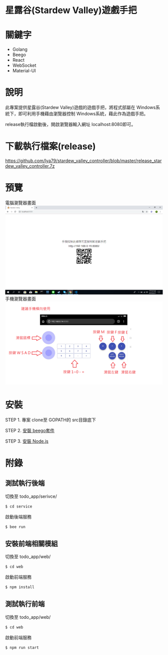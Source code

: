 # 星露谷(Stardew Valley)遊戲手把

# 關鍵字

- Golang
- Beego
- React
- WebSocket
- Material-UI

# 說明

此專案提供星露谷(Stardew Valley)遊戲的遊戲手把，將程式部屬在 Windows系統下，即可利用手機藉由瀏覽器控制 Windows系統，藉此作為遊戲手把。

release執行檔啟動後，開啟瀏覽器輸入網址 localhost:8080即可。

# 下載執行檔案(release)
https://github.com/lya79/stardew_valley_controller/blob/master/release_stardew_valley_controller.7z

# 預覽
電腦瀏覽器畫面
![image](https://github.com/lya79/stardew_valley_controller/blob/master/pc.png)
手機瀏覽器畫面
![image](https://github.com/lya79/stardew_valley_controller/blob/master/info.png)

# 安裝

STEP 1. 專案 clone至 GOPATH的 src目錄底下

STEP 2. [安裝 beego套件](https://beego.me/)

STEP 3. [安裝 Node.js](https://nodejs.org/en/)

# 附錄

## 測試執行後端
切換至 todo_app/serivce/
```sh
$ cd service
```

啟動後端服務
```sh
$ bee run
```

## 安裝前端相關模組
切換至 todo_app/web/
```sh
$ cd web
```

啟動前端服務
```sh
$ npm install
```


## 測試執行前端
切換至 todo_app/web/
```sh
$ cd web
```

啟動前端服務
```sh
$ npm run start
```